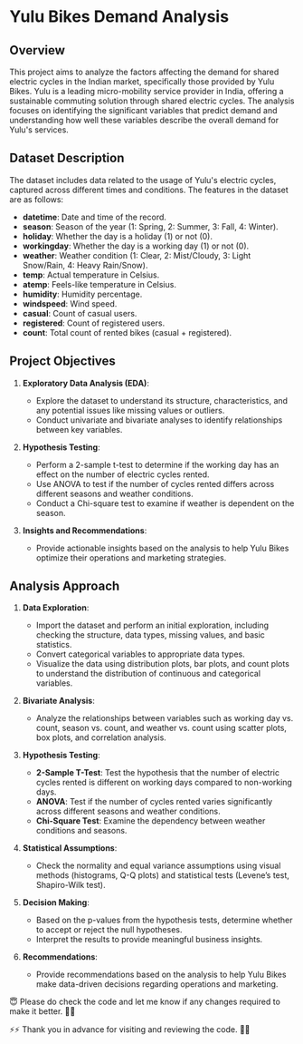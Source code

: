 # Yulu Bikes Demand Analysis

## Overview

This project aims to analyze the factors affecting the demand for shared electric cycles in the Indian market, specifically those provided by Yulu Bikes. Yulu is a leading micro-mobility service provider in India, offering a sustainable commuting solution through shared electric cycles. The analysis focuses on identifying the significant variables that predict demand and understanding how well these variables describe the overall demand for Yulu's services.

## Dataset Description

The dataset includes data related to the usage of Yulu's electric cycles, captured across different times and conditions. The features in the dataset are as follows:

- **datetime**: Date and time of the record.
- **season**: Season of the year (1: Spring, 2: Summer, 3: Fall, 4: Winter).
- **holiday**: Whether the day is a holiday (1) or not (0).
- **workingday**: Whether the day is a working day (1) or not (0).
- **weather**: Weather condition (1: Clear, 2: Mist/Cloudy, 3: Light Snow/Rain, 4: Heavy Rain/Snow).
- **temp**: Actual temperature in Celsius.
- **atemp**: Feels-like temperature in Celsius.
- **humidity**: Humidity percentage.
- **windspeed**: Wind speed.
- **casual**: Count of casual users.
- **registered**: Count of registered users.
- **count**: Total count of rented bikes (casual + registered).

## Project Objectives

1. **Exploratory Data Analysis (EDA)**:
   - Explore the dataset to understand its structure, characteristics, and any potential issues like missing values or outliers.
   - Conduct univariate and bivariate analyses to identify relationships between key variables.

2. **Hypothesis Testing**:
   - Perform a 2-sample t-test to determine if the working day has an effect on the number of electric cycles rented.
   - Use ANOVA to test if the number of cycles rented differs across different seasons and weather conditions.
   - Conduct a Chi-square test to examine if weather is dependent on the season.

3. **Insights and Recommendations**:
   - Provide actionable insights based on the analysis to help Yulu Bikes optimize their operations and marketing strategies.

## Analysis Approach

1. **Data Exploration**:
   - Import the dataset and perform an initial exploration, including checking the structure, data types, missing values, and basic statistics.
   - Convert categorical variables to appropriate data types.
   - Visualize the data using distribution plots, bar plots, and count plots to understand the distribution of continuous and categorical variables.

2. **Bivariate Analysis**:
   - Analyze the relationships between variables such as working day vs. count, season vs. count, and weather vs. count using scatter plots, box plots, and correlation analysis.

3. **Hypothesis Testing**:
   - **2-Sample T-Test**: Test the hypothesis that the number of electric cycles rented is different on working days compared to non-working days.
   - **ANOVA**: Test if the number of cycles rented varies significantly across different seasons and weather conditions.
   - **Chi-Square Test**: Examine the dependency between weather conditions and seasons.

4. **Statistical Assumptions**:
   - Check the normality and equal variance assumptions using visual methods (histograms, Q-Q plots) and statistical tests (Levene’s test, Shapiro-Wilk test).

5. **Decision Making**:
   - Based on the p-values from the hypothesis tests, determine whether to accept or reject the null hypotheses.
   - Interpret the results to provide meaningful business insights.

6. **Recommendations**:
   - Provide recommendations based on the analysis to help Yulu Bikes make data-driven decisions regarding operations and marketing.


😇 Please do check the code and let me know if any changes required to make it better. 🤞🤞

⚡⚡ Thank you in advance for visiting and reviewing the code. 🙌😎
